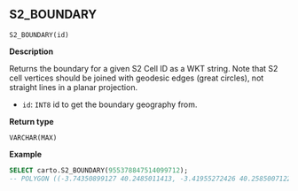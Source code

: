 ## S2_BOUNDARY

```sql:signature
S2_BOUNDARY(id)
```

**Description**

Returns the boundary for a given S2 Cell ID as a WKT string. Note that S2 cell vertices should be joined with geodesic edges (great circles), not straight lines in a planar projection.

* `id`: `INT8` id to get the boundary geography from.

**Return type**

`VARCHAR(MAX)`

**Example**

```sql
SELECT carto.S2_BOUNDARY(955378847514099712);
-- POLYGON ((-3.74350899127 40.2485011413, -3.41955272426 40.2585007122, -3.41955272426 40.5842313862, -3.74350899127 40.5742134506, -3.74350899127 40.2485011413))
```
